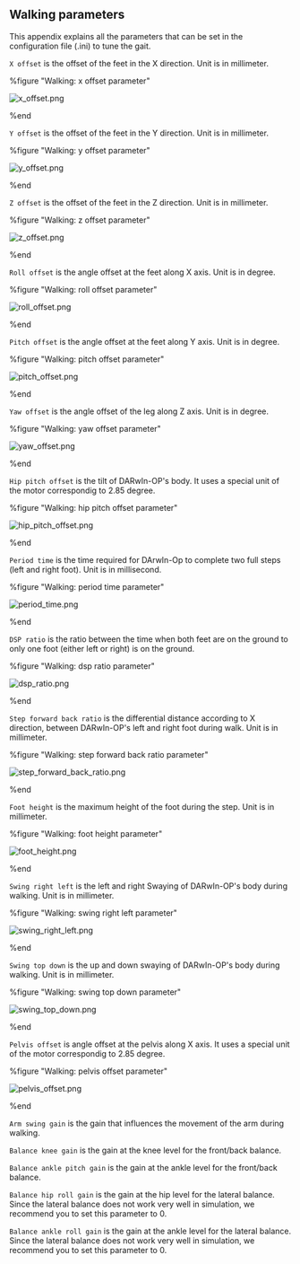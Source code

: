 ## Walking parameters

This appendix explains all the parameters that can be set in the configuration
file (.ini) to tune the gait.

`X offset` is the offset of the feet in the X direction. Unit is in millimeter.

%figure "Walking: x offset parameter"

![x_offset.png](images/x_offset.png)

%end

`Y offset` is the offset of the feet in the Y direction. Unit is in millimeter.

%figure "Walking: y offset parameter"

![y_offset.png](images/y_offset.png)

%end

`Z offset` is the offset of the feet in the Z direction. Unit is in millimeter.

%figure "Walking: z offset parameter"

![z_offset.png](images/z_offset.png)

%end

`Roll offset` is the angle offset at the feet along X axis. Unit is in degree.

%figure "Walking: roll offset parameter"

![roll_offset.png](images/roll_offset.png)

%end

`Pitch offset` is the angle offset at the feet along Y axis. Unit is in degree.

%figure "Walking: pitch offset parameter"

![pitch_offset.png](images/pitch_offset.png)

%end

`Yaw offset` is the angle offset of the leg along Z axis. Unit is in degree.

%figure "Walking: yaw offset parameter"

![yaw_offset.png](images/yaw_offset.png)

%end

`Hip pitch offset` is the tilt of DARwIn-OP's body. It uses a special unit of
the motor correspondig to 2.85 degree.

%figure "Walking: hip pitch offset parameter"

![hip_pitch_offset.png](images/hip_pitch_offset.png)

%end

`Period time` is the time required for DArwIn-Op to complete two full steps
(left and right foot). Unit is in millisecond.

%figure "Walking: period time parameter"

![period_time.png](images/period_time.png)

%end

`DSP ratio` is the ratio between the time when both feet are on the ground to
only one foot (either left or right) is on the ground.

%figure "Walking: dsp ratio parameter"

![dsp_ratio.png](images/dsp_ratio.png)

%end

`Step forward back ratio` is the differential distance according to X direction,
between DARwIn-OP's left and right foot during walk. Unit is in millimeter.

%figure "Walking: step forward back ratio parameter"

![step_forward_back_ratio.png](images/step_forward_back_ratio.png)

%end

`Foot height` is the maximum height of the foot during the step. Unit is in
millimeter.

%figure "Walking: foot height parameter"

![foot_height.png](images/foot_height.png)

%end

`Swing right left` is the left and right Swaying of DARwIn-OP's body during
walking. Unit is in millimeter.

%figure "Walking: swing right left parameter"

![swing_right_left.png](images/swing_right_left.png)

%end

`Swing top down` is the up and down swaying of DARwIn-OP's body during walking.
Unit is in millimeter.

%figure "Walking: swing top down parameter"

![swing_top_down.png](images/swing_top_down.png)

%end

`Pelvis offset` is angle offset at the pelvis along X axis. It uses a special
unit of the motor correspondig to 2.85 degree.

%figure "Walking: pelvis offset parameter"

![pelvis_offset.png](images/pelvis_offset.png)

%end

`Arm swing gain` is the gain that influences the movement of the arm during
walking.

`Balance knee gain` is the gain at the knee level for the front/back balance.

`Balance ankle pitch gain` is the gain at the ankle level for the front/back
balance.

`Balance hip roll gain` is the gain at the hip level for the lateral balance.
Since the lateral balance does not work very well in simulation, we recommend
you to set this parameter to 0.

`Balance ankle roll gain` is the gain at the ankle level for the lateral
balance. Since the lateral balance does not work very well in simulation, we
recommend you to set this parameter to 0.

